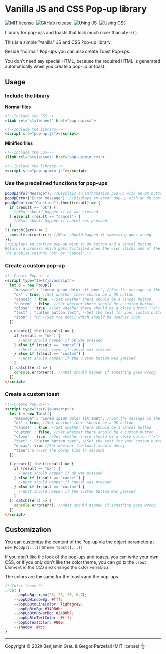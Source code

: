 # Vanilla JS and CSS Pop-up library

[![MIT license](https://img.shields.io/badge/License-MIT-blue.svg?style=for-the-badge)](https://lbesson.mit-license.org/)&nbsp;&nbsp;[![GitHub release](https://img.shields.io/github/release/nimajneBG/Pop-up-Library.svg?style=for-the-badge)](https://github.com/nimajneBG/Pop-up-Library)&nbsp;&nbsp;![Using JS](https://img.shields.io/badge/Unsing-JS-green?style=for-the-badge)&nbsp;&nbsp;![Using CSS](https://img.shields.io/badge/Unsing-CSS-green?style=for-the-badge)

Library for pop-ups and toasts that look much nicer than `alert()`.
<!--Hello-->
This is a simple "vanilla" JS and CSS Pop-up library.

Beside "normal" Pop-ups you can also create Toast Pop-ups.

You don't need any special HTML, because the required HTML is generated automatically when you create a pop-up or toast.

## Usage
### Include the library

**Normal files**
```HTML
<!--Include the CSS-->
<link rel="stylesheet" href="pop-up.css">

<!--Include the library-->
<script src="pop-up.js"></script>
```

**Minified files**
```HTML
<!--Include the CSS-->
<link rel="stylesheet" href="pop-up.min.css">

<!--Include the library-->
<script src="pop-up.min.js"></script>
```

### Use the predefined functions for pop-ups
```JavaScript
popUpInfo("Message"); //Displays an information pop-up with an OK button and a close button.
popUpError("Error message"); //Displays an error pop-up with an OK button and a close button.
popUpConfirm("Question").then((result) => {
  if (result == "ok") {
	//What should happen if ok was pressed
  } else if (result == "cancel") {
    //What should happen if cancel was pressed
  }
}).catch((err) => {
  console.error(err); //What should happen if something goes wrong
}); 
/*Displays an confirm pop-up with an OK button and a cancel button.
Returns a promise which gets fulfilled when the user clicks one of the buttons.
The promise returns "ok" or "cancel".*/
```

### Create a custom pop-up
```HTML
<!--Create Pop-up-->
<script type="text/javascript">
  let p = new PopUp({
	"message" : "Lorem ipsum dolor sit amet", //Set the message in the pop-up
	"ok" : true, //Set whether there should be a OK button
	"cancel" : true, //Set whether there should be a cancel button
	"custom" : false, //Set whether there should be a custom button
	"close" : true, //Set whether there should be a close button ("x")
	"text" : "custom button text", //Set the text for your custom button
	"icon" : "📣" //Set the emoji which should be used as icon
  });

  p.create().then((result) => {
	if (result == "ok") {
	  //What should happen if ok was pressed
	} else if (result == "cancel") {
	  //What should happen if cancel was pressed
	} else if (result == "custom") {
	  //What should happen if the custom button was pressed
	}
  }).catch((err) => {
	console.error(err); //What should happen if something goes wrong
  });
</script>
```

### Create a custom toast
```HTML
<!--Create Pop-up-->
<script type="text/javascript">
  let t = new Toast({
	"message" : "Lorem ipsum dolor sit amet", //Set the message in the toast
	"ok" : true, //Set whether there should be a OK button
	"cancel" : true, //Set whether there should be a cancel button
	"custom" : false, //Set whether there should be a custom button
	"close" : true, //Set whether there should be a close button ("x")
	"text" : "custom button text", //Set the text for your custom button
	"decay": true //Set whether the toast should decay
	"time": 5 //Set the decay time in seconds
  });

  t.create().then((result) => {
	if (result == "ok") {
	  //What should happen if ok was pressed
	} else if (result == "cancel") {
	  //What should happen if cancel was pressed
	} else if (result == "custom") {
	  //What should happen if the custom button was pressed
	}
  }).catch((err) => {
	console.error(err); //What should happen if something goes wrong
  });
</script>
```

## Customization

You can customize the content of the Pop-up via the object parameter at `new PopUp({...})` or `new Toast({...})`

If you don't like the look of the pop-ups and toasts, you can write your own CSS, or if you only don't like the color theme, you can go to the `:root` Element in the CSS and change the color variables.

The colors are the same for the toasts and the pop-ups.
```CSS
/* Color theme */
:root {
	--popUpBg: rgba(26, 26, 26, 0.7);
	--popUpWindowBg: #fff;
	--popUpBtnLineColor: lightgrey;
	--popUpBtnBg: #3498db;
	--popUpBtnHoverBg: #2e80b7;
	--popUpBtnTextColor: #fff;
	--popUpTextColor: #000;
	--shadow: #ccc;
}
```

---
Copyright © 2020 Benjamin Grau & Gregor Parzefall (MIT license) 👌
